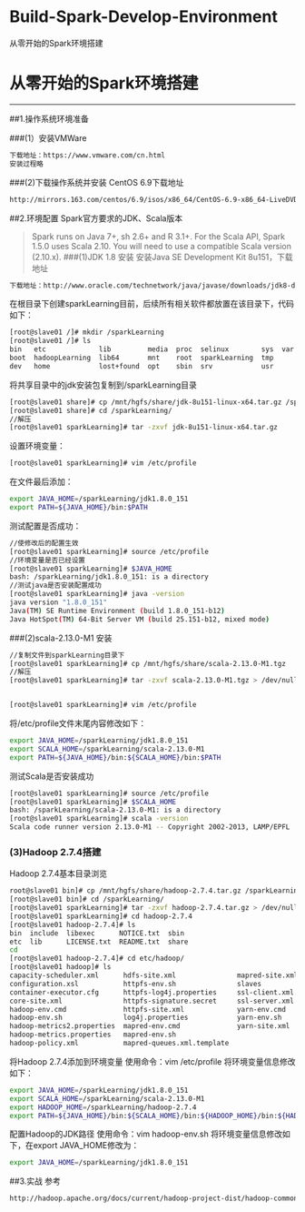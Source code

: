 # Build-Spark-Develop-Environment
从零开始的Spark环境搭建
# 从零开始的Spark环境搭建

-----
##1.操作系统环境准备

###(1）安装VMWare
```sh
下载地址：https://www.vmware.com/cn.html
安装过程略
```

###(2)下载操作系统并安装
CentOS 6.9下载地址
```sh
http://mirrors.163.com/centos/6.9/isos/x86_64/CentOS-6.9-x86_64-LiveDVD.iso
```

##2.环境配置
Spark官方要求的JDK、Scala版本
>Spark runs on Java 7+, sh 2.6+ and R 3.1+. For the Scala API, Spark 1.5.0 uses Scala 2.10. You will need to use a compatible Scala version (2.10.x).
###(1)JDK 1.8 安装
安装Java SE Development Kit 8u151，下载地址
```sh
下载地址：http://www.oracle.com/technetwork/java/javase/downloads/jdk8-downloads-2133151.html
```

在根目录下创建sparkLearning目前，后续所有相关软件都放置在该目录下，代码如下：
```sh
[root@slave01 /]# mkdir /sparkLearning
[root@slave01 /]# ls
bin   etc             lib         media  proc  selinux        sys  var
boot  hadoopLearning  lib64       mnt    root  sparkLearning  tmp
dev   home            lost+found  opt    sbin  srv            usr
```
将共享目录中的jdk安装包复制到/sparkLearning目录
```sh
[root@slave01 share]# cp /mnt/hgfs/share/jdk-8u151-linux-x64.tar.gz /sparkLearning/
[root@slave01 share]# cd /sparkLearning/
//解压
[root@slave01 sparkLearning]# tar -zxvf jdk-8u151-linux-x64.tar.gz
```
设置环境变量：
```sh
[root@slave01 sparkLearning]# vim /etc/profile
```
在文件最后添加：
```sh
export JAVA_HOME=/sparkLearning/jdk1.8.0_151
export PATH=${JAVA_HOME}/bin:$PATH
```
测试配置是否成功：
```sh
//使修改后的配置生效
[root@slave01 sparkLearning]# source /etc/profile
//环境变量是否已经设置
[root@slave01 sparkLearning]# $JAVA_HOME
bash: /sparkLearning/jdk1.8.0_151: is a directory
//测试java是否安装配置成功
[root@slave01 sparkLearning]# java -version
java version "1.8.0_151"
Java(TM) SE Runtime Environment (build 1.8.0_151-b12)
Java HotSpot(TM) 64-Bit Server VM (build 25.151-b12, mixed mode)
```

###(2)scala-2.13.0-M1 安装

```sh
//复制文件到sparkLearning目录下
[root@slave01 sparkLearning]# cp /mnt/hgfs/share/scala-2.13.0-M1.tgz  .
//解压
[root@slave01 sparkLearning]# tar -zxvf scala-2.13.0-M1.tgz > /dev/null


[root@slave01 sparkLearning]# vim /etc/profile
```
将/etc/profile文件末尾内容修改如下：
```sh
export JAVA_HOME=/sparkLearning/jdk1.8.0_151
export SCALA_HOME=/sparkLearning/scala-2.13.0-M1
export PATH=${JAVA_HOME}/bin:${SCALA_HOME}/bin:$PATH
```
测试Scala是否安装成功
```sh
[root@slave01 sparkLearning]# source /etc/profile
[root@slave01 sparkLearning]# $SCALA_HOME
bash: /sparkLearning/scala-2.13.0-M1: is a directory
[root@slave01 sparkLearning]# scala -version
Scala code runner version 2.13.0-M1 -- Copyright 2002-2013, LAMP/EPFL
```

### (3)Hadoop 2.7.4搭建
Hadoop 2.7.4基本目录浏览
```sh
root@slave01 bin]# cp /mnt/hgfs/share/hadoop-2.7.4.tar.gz /sparkLearning/
[root@slave01 bin]# cd /sparkLearning/
[root@slave01 sparkLearning]# tar -zxvf hadoop-2.7.4.tar.gz > /dev/null
[root@slave01 sparkLearning]# cd hadoop-2.7.4
[root@slave01 hadoop-2.7.4]# ls
bin  include  libexec      NOTICE.txt  sbin
etc  lib      LICENSE.txt  README.txt  share
cd 
[root@slave01 hadoop-2.7.4]# cd etc/hadoop/
[root@slave01 hadoop]# ls
capacity-scheduler.xml      hdfs-site.xml               mapred-site.xml.template
configuration.xsl           httpfs-env.sh               slaves
container-executor.cfg      httpfs-log4j.properties     ssl-client.xml.example
core-site.xml               httpfs-signature.secret     ssl-server.xml.example
hadoop-env.cmd              httpfs-site.xml             yarn-env.cmd
hadoop-env.sh               log4j.properties            yarn-env.sh
hadoop-metrics2.properties  mapred-env.cmd              yarn-site.xml
hadoop-metrics.properties   mapred-env.sh
hadoop-policy.xml           mapred-queues.xml.template
```
将Hadoop 2.7.4添加到环境变量
使用命令：vim /etc/profile 将环境变量信息修改如下：
```sh
export JAVA_HOME=/sparkLearning/jdk1.8.0_151
export SCALA_HOME=/sparkLearning/scala-2.13.0-M1
export HADOOP_HOME=/sparkLearning/hadoop-2.7.4
export PATH=${JAVA_HOME}/bin:${SCALA_HOME}/bin:${HADOOP_HOME}/bin:${HADOOP_HOME}/sbin:$PATH
```
配置Hadoop的JDK路径
使用命令：vim hadoop-env.sh 将环境变量信息修改如下，在export JAVA_HOME修改为：
```sh
export JAVA_HOME=/sparkLearning/jdk1.8.0_151
```
##3.实战
参考
```sh
http://hadoop.apache.org/docs/current/hadoop-project-dist/hadoop-common/SingleCluster.html
```
